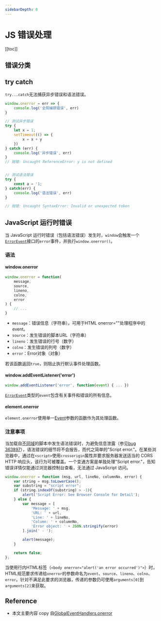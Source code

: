 ```yaml
---
sidebarDepth: 0
---
```


# JS 错误处理

[[toc]]

## 错误分类

## try catch

`try...catch`无法捕获异步错误和语法错误。

```js
window.onerror = err => {
    console.log('全局捕获错误', err)
}

// 测试异步错误
try {
    let x = 1;
    setTimeout(() => {
        x = x + y
    })
} catch (err) {
    console.log('异步错误', err)
}
// 抛错: Uncaught ReferenceError: y is not defined


// 测试语法错误
try {
    const a = '1;
} catch(err) {
    console.log('语法错误', err)
}

// 抛错: Uncaught SyntaxError: Invalid or unexpected token
```

## JavaScript 运行时错误

当 JavaScript 运行时错误（包括语法错误）发生时，`window`会触发一个[`ErrorEvent`](https://developer.mozilla.org/zh-CN/docs/Web/API/ErrorEvent)接口的`error`事件，并执行`window.onerror()`。

### 语法

#### window.onerror

```js
window.onerror = function(
    message,
    source,
    lineno,
    colno,
    error
) {
    // ...
}
```

- `message`：错误信息（字符串）。可用于HTML onerror=""处理程序中的event。
- `source`：发生错误的脚本URL（字符串）
- `lineno`：发生错误的行号（数字）
- `colno`：发生错误的列号（数字）
- `error`：Error对象（对象）

若该函数返回`true`，则阻止执行默认事件处理函数。

#### window.addEventListener('error')

```js
window.addEventListener('error', function(event) { ... })
```

[`ErrorEvent`](https://developer.mozilla.org/zh-CN/docs/Web/API/ErrorEvent)类型的`event`包含有关事件和错误的所有信息。

#### element.onerror

`element.onerror`使用单一[Event](https://developer.mozilla.org/zh-CN/docs/Web/API/Event)参数的函数作为其处理函数。

### 注意事项

当加载自[不同域](https://developer.mozilla.org/en-US/docs/Web/Security/Same-origin_policy)的脚本中发生语法错误时，为避免信息泄露（参见[bug 363897](https://bugzilla.mozilla.org/show_bug.cgi?id=363897)），语法错误的细节将不会报告，而代之简单的"Script error."。在某些浏览器中，通过在`<script>`使用`crossorigin`属性并要求服务器发送适当的 CORS HTTP 响应头，该行为可被覆盖。一个变通方案是单独处理"Script error."，告知错误详情仅能通过浏览器控制台查看，无法通过 JavaScript 访问。

```js
window.onerror = function (msg, url, lineNo, columnNo, error) {
    var string = msg.toLowerCase();
    var substring = "script error";
    if (string.indexOf(substring) > -1){
        alert('Script Error: See Browser Console for Detail');
    } else {
        var message = [
            'Message: ' + msg,
            'URL: ' + url,
            'Line: ' + lineNo,
            'Column: ' + columnNo,
            'Error object: ' + JSON.stringify(error)
        ].join(' - ');

        alert(message);
    }

    return false;
};
```

当使用行内HTML标签（`<body onerror="alert('an error occurred')">`）时，HTML规范要求传递给`onerror`的参数命名为`event`、`source`、`lineno`、`colno`、`error`。针对不满足此要求的浏览器，传递的参数仍可使用`arguments[0]`到`arguments[2]`来获取。

## Reference

- 本文主要内容 copy 自[GlobalEventHandlers.onerror](https://developer.mozilla.org/zh-CN/docs/Web/API/GlobalEventHandlers/onerror)
